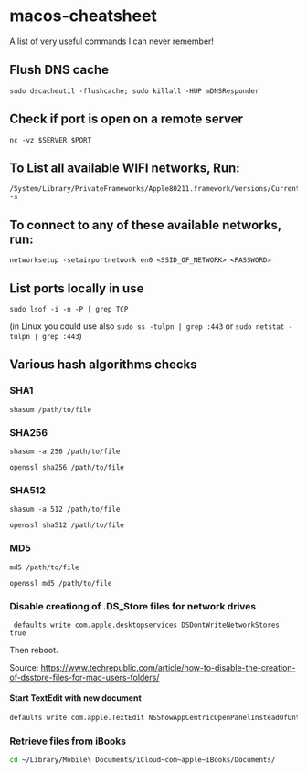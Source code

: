 # macos-cheatsheet

A list of very useful commands I can never remember!

## Flush DNS cache
```
sudo dscacheutil -flushcache; sudo killall -HUP mDNSResponder
```

## Check if port is open on a remote server
```
nc -vz $SERVER $PORT
```

## To List all available WIFI networks, Run:
```
/System/Library/PrivateFrameworks/Apple80211.framework/Versions/Current/Resources/airport -s
```

## To connect to any of these available networks, run:
```
networksetup -setairportnetwork en0 <SSID_OF_NETWORK> <PASSWORD>
```

## List ports locally in use
```
sudo lsof -i -n -P | grep TCP
```
(in Linux you could use also `sudo ss -tulpn | grep :443` or `sudo netstat -tulpn | grep :443`)

## Various hash algorithms checks
### SHA1
```
shasum /path/to/file
```
### SHA256
```
shasum -a 256 /path/to/file
```
```
openssl sha256 /path/to/file
```
### SHA512
```
shasum -a 512 /path/to/file
```
```
openssl sha512 /path/to/file
```
### MD5
```
md5 /path/to/file
```
```
openssl md5 /path/to/file
```

### Disable creationg of .DS_Store files for network drives
```
 defaults write com.apple.desktopservices DSDontWriteNetworkStores true
```
Then reboot.

Source: https://www.techrepublic.com/article/how-to-disable-the-creation-of-dsstore-files-for-mac-users-folders/


#### Start TextEdit with new document

```bash
defaults write com.apple.TextEdit NSShowAppCentricOpenPanelInsteadOfUntitledFile -bool false
```

### Retrieve files from iBooks

```bash
cd ~/Library/Mobile\ Documents/iCloud~com~apple~iBooks/Documents/
```
